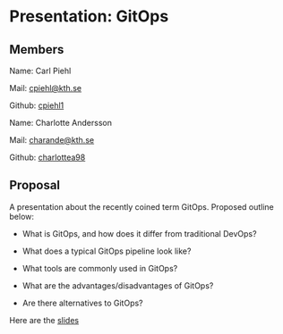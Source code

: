 # Presentation: GitOps

## Members

Name: Carl Piehl

Mail: cpiehl@kth.se

Github: [cpiehl1](https://github.com/cpiehl1)

Name: Charlotte Andersson

Mail: charande@kth.se

Github: [charlottea98](https://github.com/charlottea98)

## Proposal

A presentation about the recently coined term GitOps. Proposed outline below:

- What is GitOps, and how does it differ from traditional DevOps?

- What does a typical GitOps pipeline look like?

- What tools are commonly used in GitOps?

- What are the advantages/disadvantages of GitOps?

- Are there alternatives to GitOps?

Here are the [slides](GitOps.pdf)